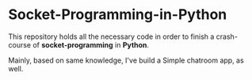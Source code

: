 # Socket-Programming-in-Python

This repository holds all the necessary code in order to finish a crash-course of **socket-programming** in **Python**.

Mainly, based on same knowledge, I've build a Simple chatroom app, as well.
